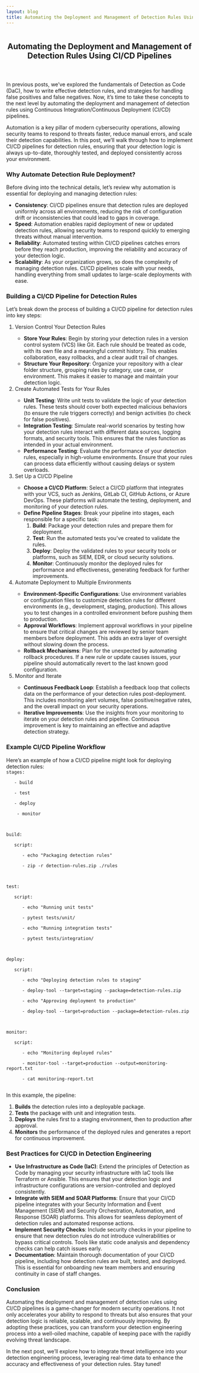 ```yaml
---
layout: blog
title: Automating the Deployment and Management of Detection Rules Using CI/CD Pipelines
---
```



<div id="main" class="s-content__main large-8 column">
<article class="entry">

<header class="entry__header">

<h2 class="entry__title h1">
   Automating the Deployment and Management of Detection Rules Using CI/CD Pipelines
</h2>        
</header>

<div class="entry__content">
<p>In previous posts, we’ve explored the fundamentals of Detection as Code (DaC), how to write effective detection rules, and strategies for handling false positives and false negatives. Now, it’s time to take these concepts to the next level by automating the deployment and management of detection rules using Continuous Integration/Continuous Deployment (CI/CD) pipelines.</p>

<p>Automation is a key pillar of modern cybersecurity operations, allowing security teams to respond to threats faster, reduce manual errors, and scale their detection capabilities. In this post, we’ll walk through how to implement CI/CD pipelines for detection rules, ensuring that your detection logic is always up-to-date, thoroughly tested, and deployed consistently across your environment.</p>

<h3>Why Automate Detection Rule Deployment?</h3>
<p>Before diving into the technical details, let’s review why automation is essential for deploying and managing detection rules:
<ul>
    <li><strong>Consistency</strong>: CI/CD pipelines ensure that detection rules are deployed uniformly across all environments, reducing the risk of configuration drift or inconsistencies that could lead to gaps in coverage.</li>
    <li><strong>Speed</strong>: Automation enables rapid deployment of new or updated detection rules, allowing security teams to respond quickly to emerging threats without manual intervention.</li>
    <li><strong>Reliability</strong>: Automated testing within CI/CD pipelines catches errors before they reach production, improving the reliability and accuracy of your detection logic.</li>
    <li><strong>Scalability</strong>: As your organization grows, so does the complexity of managing detection rules. CI/CD pipelines scale with your needs, handling everything from small updates to large-scale deployments with ease.</li>
</ul></p>
<h3>Building a CI/CD Pipeline for Detection Rules</h3>
<p>Let’s break down the process of building a CI/CD pipeline for detection rules into key steps:
<ol>
    <li>Version Control Your Detection Rules</li>
    <ul>
        <li><strong>Store Your Rules</strong>: Begin by storing your detection rules in a version control system (VCS) like Git. Each rule should be treated as code, with its own file and a meaningful commit history. This enables collaboration, easy rollbacks, and a clear audit trail of changes.</li>
        <li><strong>Structure Your Repository</strong>: Organize your repository with a clear folder structure, grouping rules by category, use case, or environment. This makes it easier to manage and maintain your detection logic.</li>
    </ul>
    <li>Create Automated Tests for Your Rules</li>
    <ul>
        <li><strong>Unit Testing</strong>: Write unit tests to validate the logic of your detection rules. These tests should cover both expected malicious behaviors (to ensure the rule triggers correctly) and benign activities (to check for false positives).</li>
        <li><strong>Integration Testing</strong>: Simulate real-world scenarios by testing how your detection rules interact with different data sources, logging formats, and security tools. This ensures that the rules function as intended in your actual environment.</li>
        <li><strong>Performance Testing</strong>: Evaluate the performance of your detection rules, especially in high-volume environments. Ensure that your rules can process data efficiently without causing delays or system overloads.</li>
    </ul>
    <li>Set Up a CI/CD Pipeline</li>
    <ul>
        <li><strong>Choose a CI/CD Platform</strong>: Select a CI/CD platform that integrates with your VCS, such as Jenkins, GitLab CI, GitHub Actions, or Azure DevOps. These platforms will automate the testing, deployment, and monitoring of your detection rules.</li>
        <li><strong>Define Pipeline Stages</strong>: Break your pipeline into stages, each responsible for a specific task:
        <ol>
            <li><strong>Build</strong>: Package your detection rules and prepare them for deployment.</li>
            <li><strong>Test</strong>: Run the automated tests you’ve created to validate the rules.</li>
            <li><strong>Deploy</strong>: Deploy the validated rules to your security tools or platforms, such as SIEM, EDR, or cloud security solutions.</li>
            <li><strong>Monitor</strong>: Continuously monitor the deployed rules for performance and effectiveness, generating feedback for further improvements.</li>
        </ol>
    </ul>
    <li>Automate Deployment to Multiple Environments</li>
    <ul>
        <li><strong>Environment-Specific Configurations</strong>: Use environment variables or configuration files to customize detection rules for different environments (e.g., development, staging, production). This allows you to test changes in a controlled environment before pushing them to production.</li>
        <li><strong>Approval Workflows</strong>: Implement approval workflows in your pipeline to ensure that critical changes are reviewed by senior team members before deployment. This adds an extra layer of oversight without slowing down the process.</li>
        <li><strong>Rollback Mechanisms</strong>: Plan for the unexpected by automating rollback procedures. If a new rule or update causes issues, your pipeline should automatically revert to the last known good configuration.</li>
    </ul>
    <li>Monitor and Iterate</li>
    <ul>
        <li><strong>Continuous Feedback Loop</strong>: Establish a feedback loop that collects data on the performance of your detection rules post-deployment. This includes monitoring alert volumes, false positive/negative rates, and the overall impact on your security operations.</li>
        <li><strong>Iterative Improvements</strong>: Use the insights from your monitoring to iterate on your detection rules and pipeline. Continuous improvement is key to maintaining an effective and adaptive detection strategy.</li>
    </ul>
</ol></p>
<h3>Example CI/CD Pipeline Workflow</h3>
<p>Here’s an example of how a CI/CD pipeline might look for deploying detection rules:
<code>
stages:<br>
&nbsp; &nbsp;- build<br>
&nbsp; &nbsp;- test<br>
&nbsp; &nbsp;- deploy<br>
&nbsp; &nbsp; - monitor<br>
<br>
build:<br>
&nbsp; &nbsp;script:<br>
&nbsp; &nbsp;&nbsp; &nbsp;- echo "Packaging detection rules"<br>
&nbsp; &nbsp;&nbsp; &nbsp;- zip -r detection-rules.zip ./rules<br>
<br>
test:<br>
&nbsp; &nbsp;script:<br>
&nbsp; &nbsp;&nbsp; &nbsp;- echo "Running unit tests"<br>
&nbsp; &nbsp;&nbsp; &nbsp;- pytest tests/unit/<br>
&nbsp; &nbsp;&nbsp; &nbsp;- echo "Running integration tests"<br>
&nbsp; &nbsp;&nbsp; &nbsp;- pytest tests/integration/<br>
<br>
deploy:<br>
&nbsp; &nbsp;script:<br>
&nbsp; &nbsp;&nbsp; &nbsp;- echo "Deploying detection rules to staging"<br>
&nbsp; &nbsp;&nbsp; &nbsp;- deploy-tool --target=staging --package=detection-rules.zip<br>
&nbsp; &nbsp;&nbsp; &nbsp;- echo "Approving deployment to production"<br>
&nbsp; &nbsp;&nbsp; &nbsp;- deploy-tool --target=production --package=detection-rules.zip<br>
<br>
monitor:<br>
&nbsp; &nbsp;script:<br>
&nbsp; &nbsp;&nbsp; &nbsp;- echo "Monitoring deployed rules"<br>
&nbsp; &nbsp;&nbsp; &nbsp;- monitor-tool --target=production --output=monitoring-report.txt<br>
&nbsp; &nbsp;&nbsp; &nbsp;- cat monitoring-report.txt<br>
</code></p>
<p>In this example, the pipeline:
<ol>
    <li><strong>Builds</strong> the detection rules into a deployable package.</li>
    <li><strong>Tests</strong> the package with unit and integration tests.</li>
    <li><strong>Deploys</strong> the rules first to a staging environment, then to production after approval.</li>
    <li><strong>Monitors</strong> the performance of the deployed rules and generates a report for continuous improvement.</li>
</ol>
<h3>Best Practices for CI/CD in Detection Engineering</h3>
<ul>
    <li><strong>Use Infrastructure as Code (IaC)</strong>: Extend the principles of Detection as Code by managing your security infrastructure with IaC tools like Terraform or Ansible. This ensures that your detection logic and infrastructure configurations are version-controlled and deployed consistently.</li>
    <li><strong>Integrate with SIEM and SOAR Platforms</strong>: Ensure that your CI/CD pipeline integrates with your Security Information and Event Management (SIEM) and Security Orchestration, Automation, and Response (SOAR) platforms. This allows for seamless deployment of detection rules and automated response actions.</li>
    <li><strong>Implement Security Checks</strong>: Include security checks in your pipeline to ensure that new detection rules do not introduce vulnerabilities or bypass critical controls. Tools like static code analysis and dependency checks can help catch issues early.</li>
    <li><strong>Documentation</strong>: Maintain thorough documentation of your CI/CD pipeline, including how detection rules are built, tested, and deployed. This is essential for onboarding new team members and ensuring continuity in case of staff changes.</li>
</ul>
<h3>Conclusion</h3>
<p>Automating the deployment and management of detection rules using CI/CD pipelines is a game-changer for modern security operations. It not only accelerates your ability to respond to threats but also ensures that your detection logic is reliable, scalable, and continuously improving. By adopting these practices, you can transform your detection engineering process into a well-oiled machine, capable of keeping pace with the rapidly evolving threat landscape.</p>

<p>In the next post, we’ll explore how to integrate threat intelligence into your detection engineering process, leveraging real-time data to enhance the accuracy and effectiveness of your detection rules. Stay tuned!</p>





</div>
</article> 

</div> <!-- end main -->  